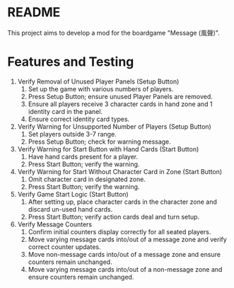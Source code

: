 # README

This project aims to develop a mod for the boardgame "Message (風聲)".

# Features and Testing

1. Verify Removal of Unused Player Panels (Setup Button)
    1. Set up the game with various numbers of players.
    2. Press Setup Button; ensure unused Player Panels are removed.
    3. Ensure all players receive 3 character cards in hand zone and 1 identity card in the panel.
    4. Ensure correct identity card types.
2. Verify Warning for Unsupported Number of Players (Setup Button)
    1. Set players outside 3-7 range.
    2. Press Setup Button; check for warning message.
3. Verify Warning for Start Button with Hand Cards (Start Button)
    1. Have hand cards present for a player.
    2. Press Start Button; verify the warning.
4. Verify Warning for Start Without Character Card in Zone (Start Button)
    1. Omit character card in designated zone.
    2. Press Start Button; verify the warning.
5. Verify Game Start Logic (Start Button)
    1. After setting up, place character cards in the character zone and discard un-used hand cards.
    2. Press Start Button; verify action cards deal and turn setup.
6. Verify Message Counters
	1. Confirm initial counters display correctly for all seated players.
	2. Move varying message cards into/out of a message zone and verify correct counter updates.
	3. Move non-message cards into/out of a message zone and ensure counters remain unchanged.
	4. Move varying message cards into/out of a non-message zone and ensure counters remain unchanged.